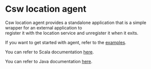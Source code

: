 Csw location agent
==================

Csw location agent provides a standalone application that is a simple wrapper for an external application to  
register it with the location service and unregister it when it exits.

If you want to get started with agent, refer to the [examples](https://tmtsoftware.github.io/csw/apps/cswlocationagent.html).

You can refer to Scala documentation [here](https://tmtsoftware.github.io/csw/api/scala/index.html).

You can refer to Java documentation [here](https://tmtsoftware.github.io/csw/api/java/?/index.html).
